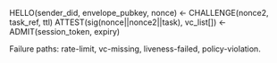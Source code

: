 <!-- status: stub; target: 150+ words -->
<!-- status: stub; target: 150+ words -->
<!-- status: stub; target: 150+ words -->
<!-- status: stub; target: 150+ words -->
HELLO(sender_did, envelope_pubkey, nonce)
← CHALLENGE(nonce2, task_ref, ttl)
ATTEST(sig(nonce||nonce2||task), vc_list[])
← ADMIT(session_token, expiry)

Failure paths: rate-limit, vc-missing, liveness-failed, policy-violation.





